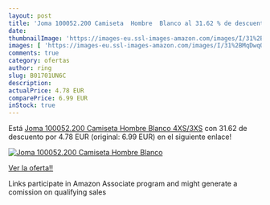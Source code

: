 ```yaml
---
layout: post
title: 'Joma 100052.200 Camiseta  Hombre  Blanco al 31.62 % de descuento'
date: 
thumbnailImage: 'https://images-eu.ssl-images-amazon.com/images/I/31%2BMqDwqQqL._SL200_.jpg'
images: [ 'https://images-eu.ssl-images-amazon.com/images/I/31%2BMqDwqQqL._SL200_.jpg' ]
comments: true
category: ofertas
author: ring
slug: B01701UN6C
description:
actualPrice: 4.78 EUR
comparePrice: 6.99 EUR
inStock: true
---
```


Está [Joma 100052.200 Camiseta  Hombre  Blanco  4XS/3XS](https://www.amazon.es/dp/B01701UN6C/?tag=tolees-21) con 31.62 de descuento por 4.78 EUR (original: 6.99 EUR) en el siguiente enlace!

[![Joma 100052.200 Camiseta  Hombre  Blanco](https://images-eu.ssl-images-amazon.com/images/I/31%2BMqDwqQqL._SL200_.jpg)](https://www.amazon.es/dp/B01701UN6C/?tag=tolees-21)

[Ver la oferta!!](https://www.amazon.es/dp/B01701UN6C/?tag=tolees-21)

Links participate in Amazon Associate program and might generate a comission on qualifying sales


